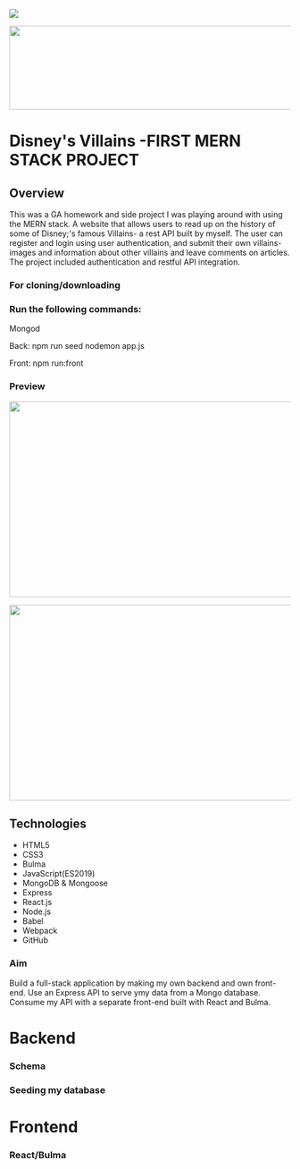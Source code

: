 ![](https://ga-dash.s3.amazonaws.com/production/assets/logo-9f88ae6c9c3871690e33280fcf557f33.png) 

<p align="center">
  <img width="630" height="150" src="https://media.giphy.com/media/mEEPs42d1vrO7oT88w/giphy.gif">
</p>

# Disney's Villains -FIRST MERN STACK PROJECT

## Overview

This was a GA homework and side project I was playing around with using the MERN stack. A website that allows users to read up on the history of some of Disney;'s famous Villains- a rest API built by myself. The user can register and login using user authentication, and submit their own villains- images and information about other villains and leave comments on articles.  The project included authentication and restful API integration.

### For cloning/downloading

### Run the following commands: 

Mongod

Back:
npm run seed
nodemon app.js

Front:
npm run:front

### Preview

<p align="center">
  <img width="630" height="350" src="https://media.giphy.com/media/eJugokqtvkh2YvGb76/giphy.gif">
</p>


<p align="center">
  <img width="630" height="350" src="https://media.giphy.com/media/KDnGM2QwN9zUBFhJ7b/giphy.gif">
</p>

## Technologies
* HTML5
* CSS3
* Bulma
* JavaScript(ES2019)
* MongoDB & Mongoose
* Express
* React.js
* Node.js
* Babel
* Webpack
* GitHub

### Aim
Build a full-stack application by making my own backend and own front-end. Use an Express API to serve ymy data from a Mongo database. Consume my API with a separate front-end built with React and Bulma.

# Backend

### Schema

### Seeding my database

# Frontend

### React/Bulma

